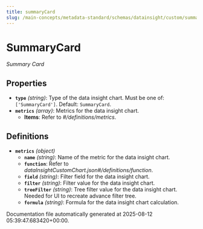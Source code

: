 ```yaml
---
title: summaryCard
slug: /main-concepts/metadata-standard/schemas/datainsight/custom/summarycard
---
```


# SummaryCard

*Summary Card*

## Properties

- **`type`** *(string)*: Type of the data insight chart. Must be one of: `['SummaryCard']`. Default: `SummaryCard`.
- **`metrics`** *(array)*: Metrics for the data insight chart.
  - **Items**: Refer to *#/definitions/metrics*.
## Definitions

- **`metrics`** *(object)*
  - **`name`** *(string)*: Name of the metric for the data insight chart.
  - **`function`**: Refer to *dataInsightCustomChart.json#/definitions/function*.
  - **`field`** *(string)*: Filter field for the data insight chart.
  - **`filter`** *(string)*: Filter value for the data insight chart.
  - **`treeFilter`** *(string)*: Tree filter value for the data insight chart. Needed for UI to recreate advance filter tree.
  - **`formula`** *(string)*: Formula for the data insight chart calculation.


Documentation file automatically generated at 2025-08-12 05:39:47.683420+00:00.
